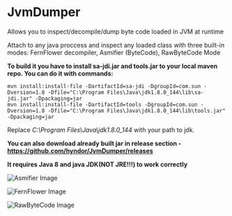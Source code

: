 # JvmDumper
Allows you to inspect/decompile/dump byte code loaded in JVM at runtime 

Attach to any java proccess and inspect any loaded class with three built-in modes: FernFlower decompiler, Asmifier (ByteCode), RawByteCode Mode

**To build it you have to install sa-jdi.jar and tools.jar to your local maven repo.
You can do it with commands:**
```
mvn install:install-file -DartifactId=sa-jdi -DgroupId=com.sun -Dversion=1.8 -Dfile="C:\Program Files\Java\jdk1.8.0_144\lib\sa-jdi.jar" -Dpackaging=jar
mvn install:install-file -DartifactId=tools -DgroupId=com.sun -Dversion=1.8 -Dfile="C:\Program Files\Java\jdk1.8.0_144\lib\tools.jar" -Dpackaging=jar
```
Replace *C:\Program Files\Java\jdk1.8.0_144* with your path to jdk.

**You can also download already built jar in release section - https://github.com/hyndor/JvmDumper/releases**

**It requires Java 8 and java JDK(NOT JRE!!!) to work correctly**

![Asmifier Image](https://i.imgur.com/BjoJWTc.png)

![FernFlower Image](https://i.imgur.com/ZoGYu11.png)

![RawByteCode Image](https://i.imgur.com/EAZ8rQu.png)
